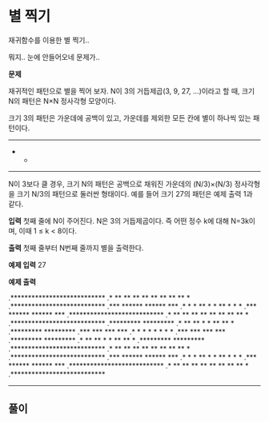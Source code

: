 # 별 찍기

재귀함수를 이용한 별 찍기..

뭐지.. 눈에 안들어오네 문제가..

**문제**

재귀적인 패턴으로 별을 찍어 보자. N이 3의 거듭제곱(3, 9, 27, ...)이라고 할 때, 크기 N의 패턴은 N×N 정사각형 모양이다.

크기 3의 패턴은 가운데에 공백이 있고, 가운데를 제외한 모든 칸에 별이 하나씩 있는 패턴이다.

***
* *
***

N이 3보다 클 경우, 크기 N의 패턴은 공백으로 채워진 가운데의 (N/3)×(N/3) 정사각형을 크기 N/3의 패턴으로 둘러싼 형태이다. 예를 들어 크기 27의 패턴은 예제 출력 1과 같다.

**입력**
첫째 줄에 N이 주어진다. N은 3의 거듭제곱이다. 즉 어떤 정수 k에 대해 N=3k이며, 이때 1 ≤ k < 8이다.

**출력**
첫째 줄부터 N번째 줄까지 별을 출력한다.

**예제 입력**
27

**예제 출력**

.***************************
.* ** ** ** ** ** ** ** ** *
.***************************
.***   ******   ******   ***
.* *   * ** *   * ** *   * *
.***   ******   ******   ***
.***************************
.* ** ** ** ** ** ** ** ** *
.***************************
.*********         *********
.* ** ** *         * ** ** *
.*********         *********
.***   ***         ***   ***
.* *   * *         * *   * *
.***   ***         ***   ***
.*********         *********
.* ** ** *         * ** ** *
.*********         *********
.***************************
.* ** ** ** ** ** ** ** ** *
.***************************
.***   ******   ******   ***
.* *   * ** *   * ** *   * *
.***   ******   ******   ***
.***************************
.* ** ** ** ** ** ** ** ** *
.***************************

---
## 풀이
